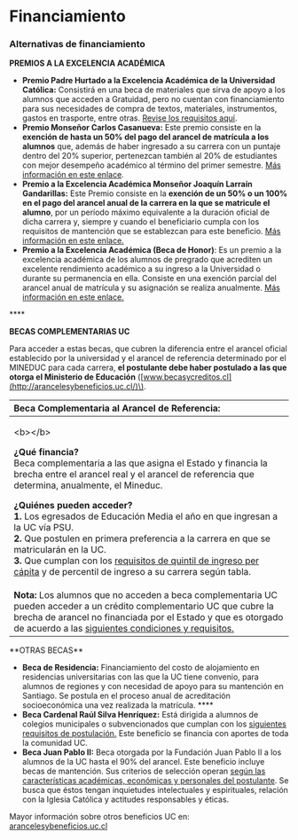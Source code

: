 # Financiamiento



### **Alternativas de financiamiento**

**PREMIOS A LA EXCELENCIA ACADÉMICA**

* **Premio Padre Hurtado a la Excelencia Académica de la Universidad Católica:** Consistirá en una beca de materiales que sirva de apoyo a los alumnos que acceden a Gratuidad, pero no cuentan con financiamiento para sus necesidades de compra de textos, materiales, instrumentos, gastos en trasporte, entre otras. [Revise los requisitos aquí](http://arancelesybeneficios.uc.cl/beneficios/becas-de-arancel/21-beneficios/39-premio-padre-hurtado-para-estudios-gratuitos#descripcion). 
* **Premio Monseñor Carlos Casanueva:** Este premio consiste en la **exención de hasta un 50% del pago del arancel de matrícula a los alumnos** que, además de haber ingresado a su carrera con un puntaje dentro del 20% superior, pertenezcan también al 20% de estudiantes con mejor desempeño académico al término del primer semestre. [Más información en este enlace](http://arancelesybeneficios.uc.cl/beneficios/becas-de-arancel/21-beneficios/43-premio-monsenor-carlos-casanueva). 
* **Premio a la Excelencia Académica Monseñor Joaquín Larraín Gandarillas:** Este Premio consiste en la **exención de un 50% o un 100% en el pago del arancel anual de la carrera en la que se matricule el alumno**, por un período máximo equivalente a la duración oficial de dicha carrera y, siempre y cuando el beneficiario cumpla con los requisitos de mantención que se establezcan para este beneficio. [Más información en este enlace.](http://arancelesybeneficios.uc.cl/beneficios/becas-de-arancel/21-beneficios/41-premio-a-la-excelencia-academica-monsenor-joaquin-larrain-gandarillas) 
* **Premio a la Excelencia Académica \(Beca de Honor\)**: Es un premio a la excelencia académica de los alumnos de pregrado que acrediten un excelente rendimiento académico a su ingreso a la Universidad o durante su permanencia en ella. Consiste en una exención parcial del arancel anual de matrícula y su asignación se realiza anualmente. [Más información en este enlace. ](http://arancelesybeneficios.uc.cl/beneficios/becas-de-arancel/21-beneficios/45-premio-a-la-excelencia-academica-beca-de-honor)

\*\*\*\*

**BECAS COMPLEMENTARIAS UC**

Para acceder a estas becas, que cubren la diferencia entre el arancel oficial establecido por la universidad y el arancel de referencia determinado por el MINEDUC para cada carrera, **el postulante debe haber postulado a las que otorga el Ministerio de Educación** \([www.becasycreditos.cl](http://arancelesybeneficios.uc.cl/)\).  


<table>
  <thead>
    <tr>
      <th style="text-align:left"><b>Beca Complementaria al Arancel de Referencia: </b>
      </th>
    </tr>
  </thead>
  <tbody>
    <tr>
      <td style="text-align:left">
        <p>&lt;b&gt;&lt;/b&gt;</p>
        <p><b>&#xBF;Qu&#xE9; financia?<br /></b>Beca complementaria a las que asigna
          el Estado y financia la brecha entre el arancel real y el arancel de referencia
          que determina, anualmente, el Mineduc.
          <br />
        </p>
        <p><b>&#xBF;Qui&#xE9;nes pueden acceder?<br />1. </b>Los egresados de Educaci&#xF3;n
          Media el a&#xF1;o en que ingresan a la UC v&#xED;a PSU.
          <br /><b>2.</b> Que postulen en primera preferencia a la carrera en que se matricular&#xE1;n
          en la UC.
          <br /><b>3. </b>Que cumplan con los <a href="http://arancelesybeneficios.uc.cl/beneficios/becas-de-arancel/21-beneficios/57-beca-uc-complementaria-al-arancel-de-referencia">requisitos de quintil de ingreso per c&#xE1;pita</a> y
          de percentil de ingreso a su carrera seg&#xFA;n tabla.
          <br />
        </p>
      </td>
    </tr>
    <tr>
      <td style="text-align:left"><b>Nota: </b>Los alumnos que no acceden a beca complementaria UC pueden
        acceder a un cr&#xE9;dito complementario UC que cubre la brecha de arancel
        no financiada por el Estado y que es otorgado de acuerdo a las <a href="http://arancelesybeneficios.uc.cl/beneficios/becas-de-arancel/21-beneficios/57-beca-uc-complementaria-al-arancel-de-referencia">siguientes condiciones y requisitos.</a>
        <br
        />
      </td>
    </tr>
  </tbody>
</table>**OTRAS BECAS**

* **Beca de Residencia:** Financiamiento del costo de alojamiento en residencias universitarias con las que la UC tiene convenio, para alumnos de regiones y con necesidad de apoyo para su mantención en Santiago. Se postula en el proceso anual de acreditación socioeconómica una vez realizada la matrícula. ****
* **Beca Cardenal Raúl Silva Henríquez:** Está dirigida a alumnos de colegios municipales o subvencionados que cumplan con los [siguientes requisitos de postulación](http://arancelesybeneficios.uc.cl/beneficios/becas-de-arancel/21-beneficios/51-beca-cardenal-raul-silva-henriquez)[.](http://arancelesybeneficios.uc.cl/beneficios/becas-de-arancel/21-beneficios/51-beca-cardenal-raul-silva-henriquez) Este beneficio se financia con aportes de toda la comunidad UC. 
* **Beca Juan Pablo II:** Beca otorgada por la Fundación Juan Pablo II a los alumnos de la UC hasta el 90% del arancel. Este beneficio incluye becas de mantención. Sus criterios de selección operan [según las características académicas, económicas y personales del postulante](http://www.fundacionjuanpabloii.org/). Se busca que éstos tengan inquietudes intelectuales y espirituales, relación con la Iglesia Católica y actitudes responsables y éticas.

Mayor información sobre otros beneficios UC en: [arancelesybeneficios.uc.cl](http://arancelesybeneficios.uc.cl/beneficios/becas-de-arancel)

